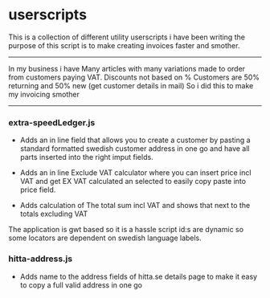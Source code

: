 userscripts
===========
This is a collection of different utility userscripts i have been writing
the purpose of this script is to make creating invoices faster and smother.
___

In my business i have
  Many articles with many variations made to order from customers paying VAT.
  Discounts not based on %
  Customers are 50% returning and 50% new (get customer details in mail)
  So i did this to make my invoicing smother
___

### extra-speedLedger.js
* Adds an in line field that allows you to create a customer by pasting a standard formatted swedish customer address in one go and have all parts inserted into the right imput fields.

* Adds an in line Exclude VAT calculator where you can insert price incl VAT and get EX VAT calculated an selected to easily copy paste into price field.

* Adds calculation of The total sum incl VAT and shows that next to the totals excluding VAT

The application is gwt based so it is a hassle script id:s are dynamic so some locators are dependent on swedish language labels.

### hitta-address.js
* Adds name to the address fields of hitta.se details page to make it easy to copy a full valid address in one go
